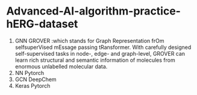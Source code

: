 # Advanced-AI-algorithm-practice-hERG-dataset
1. GNN GROVER :which stands for Graph Representation frOm selfsuperVised mEssage passing tRansformer. With carefully designed self-supervised
tasks in node-, edge- and graph-level, GROVER can learn rich structural and semantic information of molecules from enormous unlabelled molecular data.
2. NN Pytorch
3. GCN DeepChem
4. Keras Pytorch
